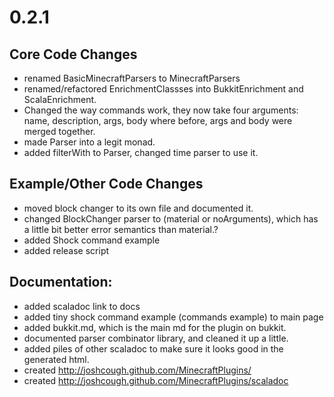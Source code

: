 # 0.2.1

## Core Code Changes

 * renamed BasicMinecraftParsers to MinecraftParsers
 * renamed/refactored EnrichmentClassses into BukkitEnrichment and ScalaEnrichment.
 * Changed the way commands work, they now take four arguments: name, description, args, body
   where before, args and body were merged together.
 * made Parser into a legit monad.
 * added filterWith to Parser, changed time parser to use it.

## Example/Other Code Changes

 * moved block changer to its own file and documented it.
 * changed BlockChanger parser to (material or noArguments), which has a
   little bit better error semantics than material.?
 * added Shock command example
 * added release script

## Documentation:

 * added scaladoc link to docs
 * added tiny shock command example (commands example) to main page
 * added bukkit.md, which is the main md for the plugin on bukkit.
 * documented parser combinator library, and cleaned it up a little.
 * added piles of other scaladoc to make sure it looks good in the generated html.
 * created http://joshcough.github.com/MinecraftPlugins/
 * created http://joshcough.github.com/MinecraftPlugins/scaladoc
